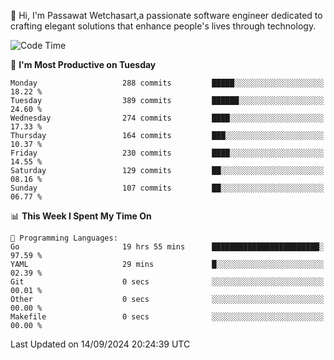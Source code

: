 
👋 Hi, I'm Passawat Wetchasart,a passionate software engineer dedicated to crafting elegant solutions that enhance people's lives through technology.


<!--START_SECTION:waka-->
![Code Time](http://img.shields.io/badge/Code%20Time-1%2C797%20hrs%2029%20mins-blue)

📅 **I'm Most Productive on Tuesday** 

```text
Monday                   288 commits         █████░░░░░░░░░░░░░░░░░░░░   18.22 % 
Tuesday                  389 commits         ██████░░░░░░░░░░░░░░░░░░░   24.60 % 
Wednesday                274 commits         ████░░░░░░░░░░░░░░░░░░░░░   17.33 % 
Thursday                 164 commits         ███░░░░░░░░░░░░░░░░░░░░░░   10.37 % 
Friday                   230 commits         ████░░░░░░░░░░░░░░░░░░░░░   14.55 % 
Saturday                 129 commits         ██░░░░░░░░░░░░░░░░░░░░░░░   08.16 % 
Sunday                   107 commits         ██░░░░░░░░░░░░░░░░░░░░░░░   06.77 % 
```


📊 **This Week I Spent My Time On** 

```text
💬 Programming Languages: 
Go                       19 hrs 55 mins      ████████████████████████░   97.59 % 
YAML                     29 mins             █░░░░░░░░░░░░░░░░░░░░░░░░   02.39 % 
Git                      0 secs              ░░░░░░░░░░░░░░░░░░░░░░░░░   00.01 % 
Other                    0 secs              ░░░░░░░░░░░░░░░░░░░░░░░░░   00.00 % 
Makefile                 0 secs              ░░░░░░░░░░░░░░░░░░░░░░░░░   00.00 % 
```


 Last Updated on 14/09/2024 20:24:39 UTC
<!--END_SECTION:waka-->

<!--
**markpassawat/markpassawat** is a ✨ _special_ ✨ repository because its `README.md` (this file) appears on your GitHub profile.

Here are some ideas to get you started:

- 🔭 I’m currently working on ...
- 🌱 I’m currently learning ...
- 👯 I’m looking to collaborate on ...
- 🤔 I’m looking for help with ...
- 💬 Ask me about ...
- 📫 How to reach me: ...
- 😄 Pronouns: He/Him
- ⚡ Fun fact: ...
-->
